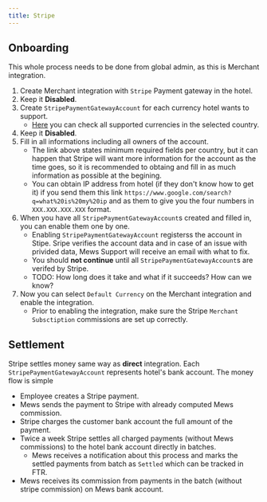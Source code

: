 ```yaml
---
title: Stripe
---
```


## Onboarding

This whole process needs to be done from global admin, as this is Merchant integration.

1. Create Merchant integration with `Stripe` Payment gateway in the hotel.
2. Keep it **Disabled**.
3. Create `StripePaymentGatewayAccount` for each currency hotel wants to support.
   - [Here](https://stripe.com/docs/connect/required-verification-information) you can check all supported currencies in the selected country.
4. Keep it **Disabled**.
5. Fill in all informations including all owners of the account.
    - The link above states minimum required fields per country, but it can happen that Stripe will want more information for the account as the time goes, so it is recommended to obtaing and fill in as much information as possible at the begining.
    - You can obtain IP address from hotel (if they don't know how to get it) if you send them this link `https://www.google.com/search?q=what%20is%20my%20ip` and as them to give you the four numbers in `XXX.XXX.XXX.XXX` format.
6. When you have all `StripePaymentGatewayAccount`s created and filled in, you can enable them one by one.
   - Enabling `StripePaymentGatewayAccount` registerss the account in Stipe. Sripe verifies the account data and in case of an issue with privided data, Mews Support will receive an email with what to fix.
   - You should **not continue** until all `StripePaymentGatewayAccount`s are verifed by Stripe.
   - TODO: How long does it take and what if it succeeds? How can we know?
7. Now you can select `Default Currency` on the Merchant integration and enable the integration.
   - Prior to enabling the integration, make sure the Stripe `Merchant Subsctiption` commissions are set up correctly.

## Settlement

Stripe settles money same way as **direct** integration. Each `StripePaymentGatewayAccount` represents hotel's bank account. The money flow is simple

- Employee creates a Stripe payment.
- Mews sends the payment to Stripe with already computed Mews commission.
- Stripe charges the customer bank account the full amount of the payment.
- Twice a week Stripe settles all charged payments (without Mews commissions) to the hotel bank account directly in batches.
   - Mews receives a notification about this process and marks the settled payments from batch as `Settled` which can be tracked in FTR.
- Mews receives its commission from payments in the batch (without stripe commission) on Mews bank account.

